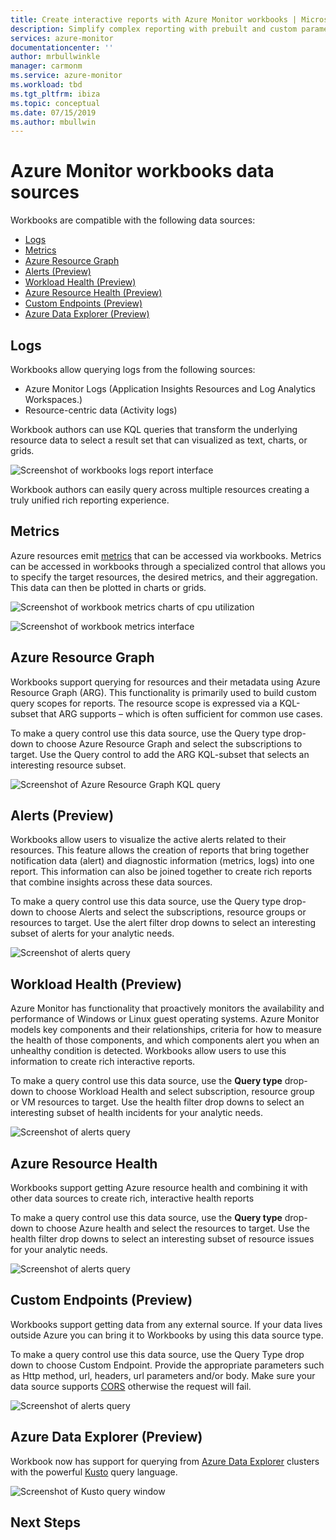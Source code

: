 ```yaml
---
title: Create interactive reports with Azure Monitor workbooks | Microsoft docs
description: Simplify complex reporting with prebuilt and custom parameterized workbooks
services: azure-monitor
documentationcenter: ''
author: mrbullwinkle
manager: carmonm
ms.service: azure-monitor
ms.workload: tbd
ms.tgt_pltfrm: ibiza
ms.topic: conceptual
ms.date: 07/15/2019
ms.author: mbullwin
---
```


# Azure Monitor workbooks data sources

Workbooks are compatible with the following data sources:

* [Logs](#logs)
* [Metrics](#metrics)
* [Azure Resource Graph](#azure-resource-graph)
* [Alerts (Preview)](#alerts-preview)
* [Workload Health (Preview)](#workload-health-preview)
* [Azure Resource Health (Preview)](#azure-resource-health)
* [Custom Endpoints (Preview)](#custom-endpoints-preview)
* [Azure Data Explorer (Preview)](#azure-data-explorer-preview)

## Logs

Workbooks allow querying logs from the following sources:

* Azure Monitor Logs (Application Insights Resources and Log Analytics Workspaces.)
* Resource-centric data (Activity logs)

Workbook authors can use KQL queries that transform the underlying resource data to select a result set that can visualized as text, charts, or grids.

![Screenshot of workbooks logs report interface](./media/workbooks-overview/logs.png)

Workbook authors can easily query across multiple resources creating a truly unified rich reporting experience.

## Metrics

Azure resources emit [metrics](data-platform-metrics.md) that can be accessed via workbooks. Metrics can be accessed in workbooks through a specialized control that allows you to specify the target resources, the desired metrics, and their aggregation. This data can then be plotted in charts or grids.

![Screenshot of workbook metrics charts of cpu utilization](./media/workbooks-overview/metrics-graph.png)

![Screenshot of workbook metrics interface](./media/workbooks-overview/metrics.png)

## Azure Resource Graph 

Workbooks support querying for resources and their metadata using Azure Resource Graph (ARG). This functionality is primarily used to build custom query scopes for reports. The resource scope is expressed via a KQL-subset that ARG supports – which is often sufficient for common use cases.

To make a query control use this data source, use the Query type drop-down to choose Azure Resource Graph and select the subscriptions to target. Use the Query control to add the ARG KQL-subset that selects an interesting resource subset.


![Screenshot of Azure Resource Graph KQL query](./media/workbooks-overview/azure-resource-graph.png)

## Alerts (Preview)

Workbooks allow users to visualize the active alerts related to their resources. This feature allows the creation of reports that bring together notification data (alert) and diagnostic information (metrics, logs) into one report. This information can also be joined together to create rich reports that combine insights across these data sources.

To make a query control use this data source, use the Query type drop-down to choose Alerts and select the subscriptions, resource groups or resources to target. Use the alert filter drop downs to select an interesting subset of alerts for your analytic needs.

![Screenshot of alerts query](./media/workbooks-overview/alerts.png)

## Workload Health (Preview)

Azure Monitor has functionality that proactively monitors the availability and performance of Windows or Linux guest operating systems. Azure Monitor models key components and their relationships, criteria for how to measure the health of those components, and which components alert you when an unhealthy condition is detected. Workbooks allow users to use this information to create rich interactive reports.

To make a query control use this data source, use the **Query type** drop-down to choose Workload Health and select subscription, resource group or VM resources to target. Use the health filter drop downs to select an interesting subset of health incidents for your analytic needs.

![Screenshot of alerts query](./media/workbooks-overview/workload-health.png)

## Azure Resource Health 

Workbooks support getting Azure resource health and combining it with other data sources to create rich, interactive health reports

To make a query control use this data source, use the **Query type** drop-down to choose Azure health and select the resources to target. Use the health filter drop downs to select an interesting subset of resource issues for your analytic needs.

![Screenshot of alerts query](./media/workbooks-overview/resource-health.png)

## Custom Endpoints (Preview)

Workbooks support getting data from any external source. If your data lives outside Azure you can bring it to Workbooks by using this data source type.

To make a query control use this data source, use the Query Type drop down to choose Custom Endpoint. Provide the appropriate parameters such as Http method, url, headers, url parameters and/or body. Make sure your data source supports [CORS](https://developer.mozilla.org/en-US/docs/Web/HTTP/CORS) otherwise the request will fail.

![Screenshot of alerts query](./media/workbooks-overview/custom-endpoints.png)

## Azure Data Explorer (Preview)

Workbook now has support for querying from [Azure Data Explorer](https://docs.microsoft.com/en-us/azure/data-explorer/) clusters with the powerful [Kusto](https://docs.microsoft.com/azure/kusto/query/index) query language.   

![Screenshot of Kusto query window](./media/workbooks-overview/data-explorer.png)

## Next Steps